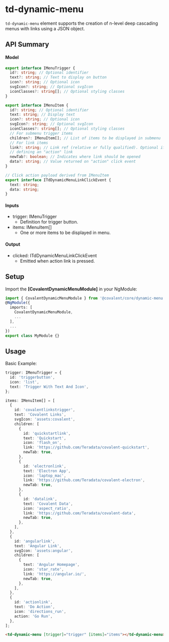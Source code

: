 # td-dynamic-menu

`td-dynamic-menu` element supports the creation of n-level deep cascading menus with links using a JSON object.

## API Summary

#### Model

```typescript
export interface IMenuTrigger {
  id?: string; // Optional identifier
  text?: string; // Text to display on button
  icon?: string; // Optional icon
  svgIcon?: string; // Optional svgIcon
  iconClasses?: string[]; // Optional styling classes
}

export interface IMenuItem {
  id?: string; // Optional identifier
  text: string; // Display text
  icon?: string; // Optional icon
  svgIcon?: string; // Optional svgIcon
  iconClasses?: string[]; // Optional styling classes
  // For submenu trigger items
  children?: IMenuItem[]; // List of items to be displayed in submenu
  // For link items
  link?: string; // Link ref (relative or fully qualified). Optional if
  // defining an "action" link
  newTab?: boolean; // Indicates where link should be opened
  data?: string; // Value returned on "action" click event
}

// Click action payload derived from IMenuItem
export interface ITdDynamicMenuLinkClickEvent {
  text: string;
  data: string;
}
```

#### Inputs

+ trigger: IMenuTrigger
  + Definition for trigger button.
+ items: IMenuItem[]
  + One or more items to be displayed in menu.

#### Output

+ clicked: ITdDynamicMenuLinkClickEvent
  + Emitted when action link is pressed.

## Setup

Import the **[CovalentDynamicMenuModule]** in your NgModule:

```typescript
import { CovalentDynamicMenuModule } from '@covalent/core/dynamic-menu';
@NgModule({
  imports: [
    CovalentDynamicMenuModule,
    ...
  ],
  ...
})
export class MyModule {}
```

## Usage

Basic Example:

```typescript
trigger: IMenuTrigger = {
  id: 'triggerbutton',
  icon: 'list',
  text: 'Trigger With Text And Icon',
};

items: IMenuItem[] = [
  {
    id: 'covalentlinkstrigger',
    text: 'Covalent Links',
    svgIcon: 'assets:covalent',
    children: [
      {
        id: 'quickstartlink',
        text: 'Quickstart',
        icon: 'flash_on',
        link: 'https://github.com/Teradata/covalent-quickstart',
        newTab: true,
      },
      {
        id: 'electronlink',
        text: 'Electron App',
        icon: 'laptop_mac',
        link: 'https://github.com/Teradata/covalent-electron',
        newTab: true,
      },
      {
        id: 'datalink',
        text: 'Covalent Data',
        icon: 'aspect_ratio',
        link: 'https://github.com/Teradata/covalent-data',
        newTab: true,
      },
    ],
  },
  {
    id: 'angularlink',
    text: 'Angular Link',
    svgIcon: 'assets:angular',
    children: [
      {
        text: 'Angular Homepage',
        icon: 'star_rate',
        link: 'https://angular.io/',
        newTab: true,
      },
    ],
  },
  {
    id: 'actionlink',
    text: 'Do Action',
    icon: 'directions_run',
    action: 'Go Run',
  },
];
```

```html
<td-dynamic-menu [trigger]="trigger" [items]="items"></td-dynamic-menu>
```
